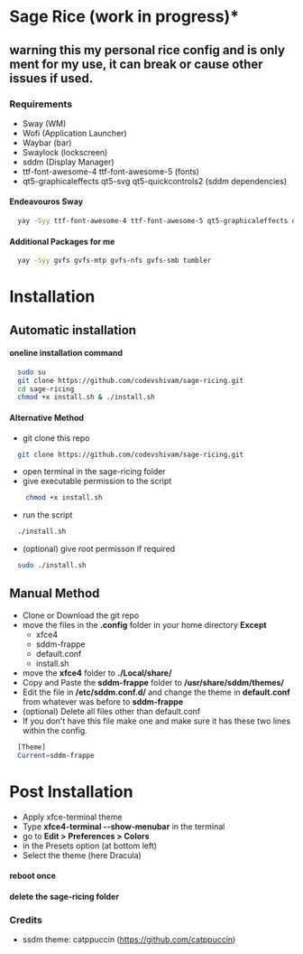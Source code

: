 

# Sage Rice (work in progress)*
## **warning this my personal rice config and is only ment for my use, it can break or cause other issues if used.**

### Requirements
- Sway (WM)
- Wofi (Application Launcher)
- Waybar (bar)
- Swaylock (lockscreen)
- sddm (Display Manager)
- ttf-font-awesome-4 ttf-font-awesome-5 (fonts)
- qt5-graphicaleffects qt5-svg qt5-quickcontrols2 (sddm dependencies)

#### Endeavouros Sway
```bash
  yay -Syy ttf-font-awesome-4 ttf-font-awesome-5 qt5-graphicaleffects qt5-svg qt5-quickcontrols2
```
#### Additional Packages for me
```bash
  yay -Syy gvfs gvfs-mtp gvfs-nfs gvfs-smb tumbler
```

# Installation

## Automatic installation

#### oneline installation command

```bash
  sudo su
  git clone https://github.com/codevshivam/sage-ricing.git
  cd sage-ricing
  chmod +x install.sh & ./install.sh
```
#### Alternative Method

- git clone this repo

```bash
  git clone https://github.com/codevshivam/sage-ricing.git
```

- open terminal in the sage-ricing folder
- give executable permission to the script
```bash
    chmod +x install.sh
```

- run the script

```bash
  ./install.sh
```
- (optional) give root permisson if required

```bash
  sudo ./install.sh
```
## Manual Method

- Clone or Download the git repo
- move the files in the **.config** folder in your home directory **Except** 
  - xfce4
  - sddm-frappe
  - default.conf
  - install.sh
- move the **xfce4** folder to **./Local/share/**
- Copy and Paste the **sddm-frappe** folder to **/usr/share/sddm/themes/**
- Edit the file in **/etc/sddm.conf.d/** and change the theme in **default.conf** from whatever was before to **sddm-frappe**
- (optional) Delete all files other than default.conf
- If you don't have this file make one and make sure it has these two lines within the config.

```bash 
  [Theme]
  Current=sddm-frappe
```

# Post Installation
- Apply xfce-terminal theme
- Type **xfce4-terminal --show-menubar** in the terminal
- go to **Edit > Preferences > Colors**
- in the Presets option (at bottom left)
- Select the theme (here Dracula)

#### reboot once
#### delete the sage-ricing folder
### Credits
- ssdm theme: catppuccin (https://github.com/catppuccin)
